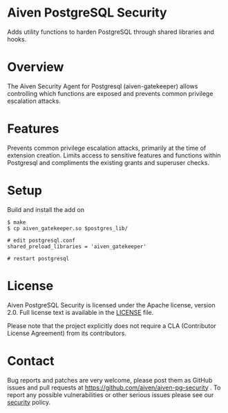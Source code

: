 Aiven PostgreSQL Security
======================
Adds utility functions to harden PostgreSQL through shared libraries and hooks.

Overview
========
The Aiven Security Agent for Postgresql (aiven-gatekeeper) allows controlling which functions are exposed and prevents common privilege escalation attacks.

Features
============
Prevents common privilege escalation attacks, primarily at the time of extension creation. Limits access to sensitive features and functions within Postgresql and compliments the existing grants and superuser checks.

Setup
============

Build and install the add on
```
$ make
$ cp aiven_gatekeeper.so $postgres_lib/

# edit postgresql.conf
shared_preload_libraries = 'aiven_gatekeeper'

# restart postgresql
```

License
============
Aiven PostgreSQL Security is licensed under the Apache license, version 2.0. Full license text is available in the [LICENSE](LICENSE) file.

Please note that the project explicitly does not require a CLA (Contributor License Agreement) from its contributors.

Contact
============
Bug reports and patches are very welcome, please post them as GitHub issues and pull requests at https://github.com/aiven/aiven-pg-security . 
To report any possible vulnerabilities or other serious issues please see our [security](SECURITY.md) policy.
